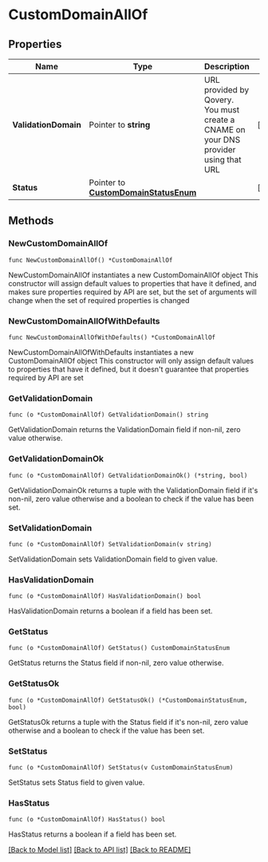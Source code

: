 # CustomDomainAllOf

## Properties

Name | Type | Description | Notes
------------ | ------------- | ------------- | -------------
**ValidationDomain** | Pointer to **string** | URL provided by Qovery. You must create a CNAME on your DNS provider using that URL | [optional] 
**Status** | Pointer to [**CustomDomainStatusEnum**](CustomDomainStatusEnum.md) |  | [optional] 

## Methods

### NewCustomDomainAllOf

`func NewCustomDomainAllOf() *CustomDomainAllOf`

NewCustomDomainAllOf instantiates a new CustomDomainAllOf object
This constructor will assign default values to properties that have it defined,
and makes sure properties required by API are set, but the set of arguments
will change when the set of required properties is changed

### NewCustomDomainAllOfWithDefaults

`func NewCustomDomainAllOfWithDefaults() *CustomDomainAllOf`

NewCustomDomainAllOfWithDefaults instantiates a new CustomDomainAllOf object
This constructor will only assign default values to properties that have it defined,
but it doesn't guarantee that properties required by API are set

### GetValidationDomain

`func (o *CustomDomainAllOf) GetValidationDomain() string`

GetValidationDomain returns the ValidationDomain field if non-nil, zero value otherwise.

### GetValidationDomainOk

`func (o *CustomDomainAllOf) GetValidationDomainOk() (*string, bool)`

GetValidationDomainOk returns a tuple with the ValidationDomain field if it's non-nil, zero value otherwise
and a boolean to check if the value has been set.

### SetValidationDomain

`func (o *CustomDomainAllOf) SetValidationDomain(v string)`

SetValidationDomain sets ValidationDomain field to given value.

### HasValidationDomain

`func (o *CustomDomainAllOf) HasValidationDomain() bool`

HasValidationDomain returns a boolean if a field has been set.

### GetStatus

`func (o *CustomDomainAllOf) GetStatus() CustomDomainStatusEnum`

GetStatus returns the Status field if non-nil, zero value otherwise.

### GetStatusOk

`func (o *CustomDomainAllOf) GetStatusOk() (*CustomDomainStatusEnum, bool)`

GetStatusOk returns a tuple with the Status field if it's non-nil, zero value otherwise
and a boolean to check if the value has been set.

### SetStatus

`func (o *CustomDomainAllOf) SetStatus(v CustomDomainStatusEnum)`

SetStatus sets Status field to given value.

### HasStatus

`func (o *CustomDomainAllOf) HasStatus() bool`

HasStatus returns a boolean if a field has been set.


[[Back to Model list]](../README.md#documentation-for-models) [[Back to API list]](../README.md#documentation-for-api-endpoints) [[Back to README]](../README.md)


